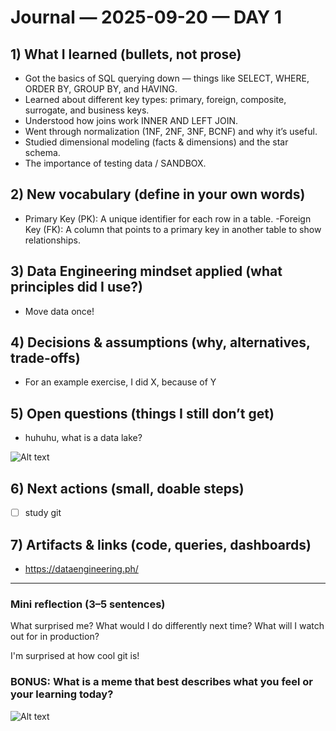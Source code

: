 # Journal — 2025-09-20 — DAY 1

## 1) What I learned (bullets, not prose)
- Got the basics of SQL querying down — things like SELECT, WHERE, ORDER BY, GROUP BY, and HAVING.
- Learned about different key types: primary, foreign, composite, surrogate, and business keys.
- Understood how joins work INNER AND LEFT JOIN.
- Went through normalization (1NF, 2NF, 3NF, BCNF) and why it’s useful.
- Studied dimensional modeling (facts & dimensions) and the star schema.
- The importance of testing data / SANDBOX.

## 2) New vocabulary (define in your own words)
- Primary Key (PK): A unique identifier for each row in a table.
-Foreign Key (FK): A column that points to a primary key in another table to show relationships.

## 3) Data Engineering mindset applied (what principles did I use?)
- Move data once!

## 4) Decisions & assumptions (why, alternatives, trade-offs)
- For an example exercise, I did X, because of Y

## 5) Open questions (things I still don’t get)
- huhuhu, what is a data lake?

![Alt text](../assets/what.jpg "what is this?")

## 6) Next actions (small, doable steps)
- [ ] study git

## 7) Artifacts & links (code, queries, dashboards)
- https://dataengineering.ph/

---

### Mini reflection (3–5 sentences)
What surprised me? What would I do differently next time? What will I watch out for in production?

I'm surprised at how cool git is!


### BONUS: What is a meme that best describes what you feel or your learning today?

![Alt text](../assets/meme.png "what is a data engineer?")
